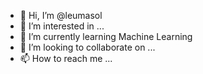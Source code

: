 - 👋 Hi, I’m @leumasol
- 👀 I’m interested in ...
- 🌱 I’m currently learning Machine Learning
- 💞️ I’m looking to collaborate on ...
- 📫 How to reach me ...

<!---
leumasol/leumasol is a ✨ special ✨ repository because its `README.md` (this file) appears on your GitHub profile.
You can click the Preview link to take a look at your changes.
--->
